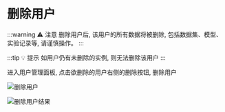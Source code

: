 # 删除用户

:::warning ⚠️ 注意
删除用户后, 该用户的所有数据将被删除, 包括数据集、模型、实验记录等, 请谨慎操作。
:::

:::tip 💡 提示
如用户仍有未删除的实例, 则无法删除该用户
:::

进入用户管理面板, 点击欲删除的用户右侧的删除按钮, 删除用户

![删除用户](/guide/maintenance/users/delete1.webp)

![删除用户结果](/guide/maintenance/users/delete2.webp)